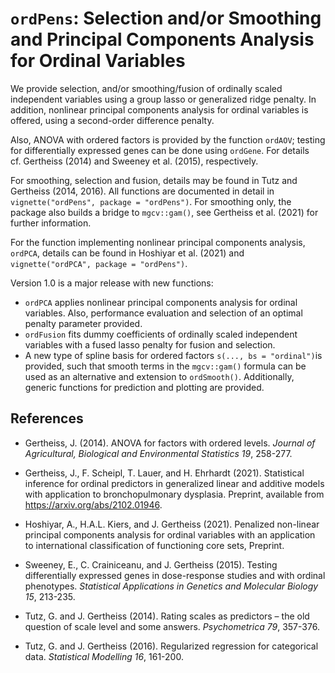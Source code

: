 
<!-- README.md is generated from README.Rmd. Please edit that file -->

# `ordPens`: Selection and/or Smoothing and Principal Components Analysis for Ordinal Variables

<!-- badges: start -->
<!-- badges: end -->

We provide selection, and/or smoothing/fusion of ordinally scaled
independent variables using a group lasso or generalized ridge penalty.
In addition, nonlinear principal components analysis for ordinal
variables is offered, using a second-order difference penalty.

Also, ANOVA with ordered factors is provided by the function `ordAOV`;
testing for differentially expressed genes can be done using `ordGene`.
For details cf. Gertheiss (2014) and Sweeney et al. (2015),
respectively.

For smoothing, selection and fusion, details may be found in Tutz and
Gertheiss (2014, 2016). All functions are documented in detail in
`vignette("ordPens", package = "ordPens")`. For smoothing only, the
package also builds a bridge to `mgcv::gam()`, see Gertheiss et
al. (2021) for further information.

For the function implementing nonlinear principal components analysis,
`ordPCA`, details can be found in Hoshiyar et al. (2021) and
`vignette("ordPCA", package = "ordPens")`.

Version 1.0 is a major release with new functions:

-   `ordPCA` applies nonlinear principal components analysis for ordinal
    variables. Also, performance evaluation and selection of an optimal
    penalty parameter provided.  
-   `ordFusion` fits dummy coefficients of ordinally scaled independent
    variables with a fused lasso penalty for fusion and selection.
-   A new type of spline basis for ordered factors
    `s(..., bs = "ordinal")`is provided, such that smooth terms in the
    `mgcv::gam()` formula can be used as an alternative and extension to
    `ordSmooth()`. Additionally, generic functions for prediction and
    plotting are provided.

## References

-   Gertheiss, J. (2014). ANOVA for factors with ordered levels.
    *Journal of Agricultural, Biological and Environmental Statistics
    19*, 258-277.

-   Gertheiss, J., F. Scheipl, T. Lauer, and H. Ehrhardt (2021).
    Statistical inference for ordinal predictors in generalized linear
    and additive models with application to bronchopulmonary dysplasia.
    Preprint, available from <https://arxiv.org/abs/2102.01946>.

-   Hoshiyar, A., H.A.L. Kiers, and J. Gertheiss (2021). Penalized
    non-linear principal components analysis for ordinal variables with
    an application to international classification of functioning core
    sets, Preprint.

-   Sweeney, E., C. Crainiceanu, and J. Gertheiss (2015). Testing
    differentially expressed genes in dose-response studies and with
    ordinal phenotypes. *Statistical Applications in Genetics and
    Molecular Biology 15*, 213-235.

-   Tutz, G. and J. Gertheiss (2014). Rating scales as predictors – the
    old question of scale level and some answers. *Psychometrica 79*,
    357-376.

-   Tutz, G. and J. Gertheiss (2016). Regularized regression for
    categorical data. *Statistical Modelling 16*, 161-200.
